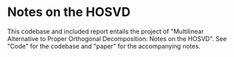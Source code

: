 # Notes on the HOSVD
This codebase and included report entails the project of "Multilinear Alternative to Proper Orthogonal Decomposition: Notes on the HOSVD". See "Code" for the codebase and "paper" for the accompanying notes.
